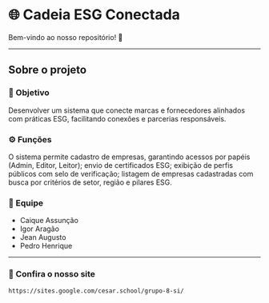 ﻿# 🌐 Cadeia ESG Conectada

Bem-vindo ao nosso repositório! 🎉

---

## Sobre o projeto

### 🎯 Objetivo

Desenvolver um sistema que conecte marcas e fornecedores alinhados com práticas ESG, facilitando conexões e parcerias responsáveis.

### ⚙️ Funções

O sistema permite cadastro de empresas, garantindo acessos por papéis (Admin, Editor, Leitor); envio de certificados ESG; exibição de perfis públicos com selo de verificação; listagem de empresas cadastradas com busca por critérios de setor, região e pilares ESG.

### 🚀 Equipe

- Caique Assunção
- Igor Aragão
- Jean Augusto
- Pedro Henrique

---

### 🔗 Confira o nosso site
```bash
https://sites.google.com/cesar.school/grupo-8-si/
```

